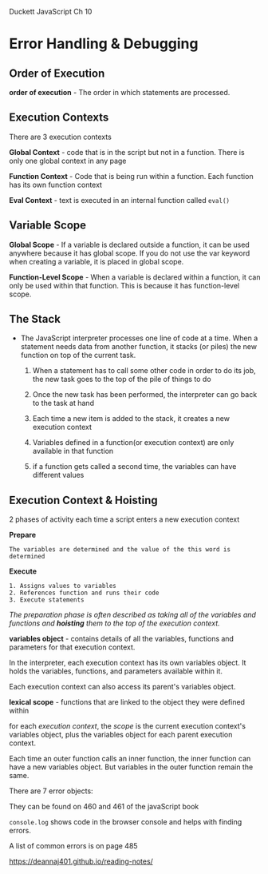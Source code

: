 Duckett JavaScript
Ch 10

# Error Handling & Debugging

## Order of Execution

**order of execution** - The order in which statements are processed. 

## Execution Contexts

There are 3 execution contexts

**Global Context** - code that is in the script but not in a function. There is only one global context in any page

**Function Context** - Code that is being run within a function. Each function has its own function context

**Eval Context** - text is executed in an internal function called ```eval()```

## Variable Scope

**Global Scope** - If a variable is declared outside a function, it can
be used anywhere because it has global scope. If you do not use the var keyword when creating a variable, it is placed in global scope.

**Function-Level Scope** - When a variable is declared within a function,
it can only be used within that function. This is because it has function-level scope.
 
 
## The Stack

* The JavaScript interpreter processes one line of code at a time. When a statement needs data from another function, it stacks (or piles) the new function on top of the current task.

	1.  When a statement has to call some other code in order to do its job, the new task goes to the top of the pile of things to do
	
	1. Once the new task has been performed, the interpreter can go back to the task at hand
	
	1. Each time a new item is added to the stack, it creates a new execution context
	
	1. Variables defined in a function(or execution context) are only available in that function
	
	1. if a function gets called a second time, the variables can have different values
	

## Execution Context & Hoisting

2 phases of activity each time a script enters a new execution context

**Prepare** 

	The variables are determined and the value of the this word is determined
	
**Execute** 

	1. Assigns values to variables
   	2. References function and runs their code
	3. Execute statements
	
*The preparation phase is often described as taking all of the variables and functions and **hoisting** them to the top of the execution context.*

**variables object** - contains details of all the variables, functions and parameters for that execution context. 

In the interpreter, each execution context has its own variables object.
It holds the variables, functions, and parameters available within it.
	
Each execution context can also access its parent's variables object.

**lexical scope** - functions that are linked to the object they were defined within

for each *execution context*, the *scope* is the current execution context's variables object, plus the variables object for each parent execution context.	

Each time an outer function calls an inner function, the inner function can have a new variables object. But variables in the outer function remain the same.

There are 7 error objects:

They can be found on 460 and 461 of the javaScript book

```console.log``` shows code in the browser console and helps with finding errors.

A list of common errors is on page 485


https://deannaj401.github.io/reading-notes/


